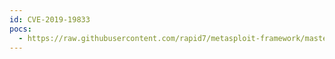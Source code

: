 ```yaml
---
id: CVE-2019-19833
pocs:
  - https://raw.githubusercontent.com/rapid7/metasploit-framework/master/modules/auxiliary/dos/http/tautulli_shutdown_exec.rb
---
```

